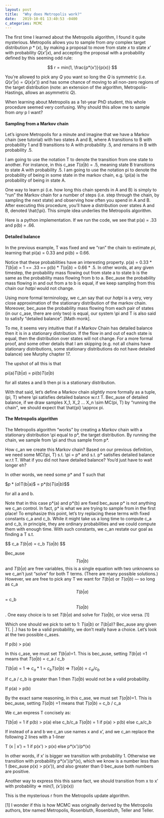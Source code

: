 ```yaml
---
layout: post
title:  "Why does Metropolis work?"
date:   2019-10-01 13:40:53 -0400
c_ategories: MCMC 
---
```



The first time I learned about the Metropolis algorithm, I found it quite mysterious. Metropolis allows you to sample from *any* complex target distribution $p*(x)$, by making a proposal to move from state $x$ to state $x’$ with probability $Q(x’ | x)$, and accepting the proposal with a probability defined by this seeming odd rule: 

$$
r = min(1, \frac{p*(x’)}{p(x)}
$$

You're allowed to pick any $Q$ you want so long the $Q$ is symmetric (i.e. $Q(x’ | x) = Q(x | x’)$) and has some chance of moving to all non-zero regions of the target distribution (note: an extension of the algorithm, Metropolis-Hastings, allows an asymmetric $Q$). 

When learning about Metropolis as a 1st-year PhD student, this whole procedure seemed very confusing. Why should this allow me to sample from *any* p I want?

#### Sampling from a Markov chain

Let’s ignore Metropolis for a minute and imagine that we have a Markov chain (see tutorial) with two states A and B, where A transitions to B with probability 1 and B transitions to A with probability .5, and remains in B with probability .5.

I am going to use the notation T to denote the transition from one state to another. For instance, in this c_ase $T(a|b)$ = .5, meaning state B transitions to state A with probability .5. I am going to use the notation pi to denote the probability of being in some state in the markov chain, e.g. \pi(a) is the probability of being in state A. 

One way to learn pi (i.e. how long this chain spends in A and B) is simply to “run” the Markov chain for a number of steps (i.e. step through the chain, by sampling the next state) and observing how often you spend in A and B. After executing this procedure, you’ll have a distribution over states A and B, denoted \hat{\pi}. This simple idea underlies the Metropolis algorithm. 

Here is a python implementation. If we run the code, we see that p(a) = .33 and p(b) = .66. 

<script src="https://gist.github.com/AbeHandler/c55f9ebc5b3f681d1d35edfcfa1af9d8.js"></script>

#### Detailed balance

In the previous example, T was fixed and we “ran” the chain to estimate $pi$, learning that pi(a) = 0.33 and pi(b) = 0.66.

Notice that these probabilities have an interesting property. p(a) = 0.33 * $T(b|a)$ = 1 == .33 == p(b) * $T(a|b)$ = 0.66 * .5. In other words, at any given timestep, the probability mass flowing out from state a to state b is the same as the probability mass flowing from b to a. Bec_ause the probability mass flowing in and out from a to b is equal, if we keep sampling from this chain our $hat{pi}$ would not change. 

Using more formal terminology, we c_an say that our $hat{pi}$ is a very, very close approximation of the stationary distribution of the markov chain. Moreover, bec_ause the probability mass flowing from each pair of states (in our c_ase, there are only two) is equal, our system \pi and T is also said to satisfy “detailed balance”. [Math monk]. 

To me, it seems very intuitive that if a Markov Chain has detailed balance then it is in a stationary distribution. If the flow in and out of each state is equal, then the distribution over states will not change. For a more formal proof, and some other details that I am skipping (e.g. not all chains have stationary distributions, some stationary distributions do not have detailed balance) see Murphy chapter 17.

The upshot of all this is that

pi(a)$T(b|a)$ = pi(b)$T(a|b)$ 

for all states a and b then pi is a stationary distribution. 

With that said, let’s define a Markov chain *slightly* more formally as a tuple, (pi, T) where \pi satisfies detailed balance w.r.t T. Bec_ause of detailed balance, if we draw samples X_1, X_2 … X_n \sim MC(pi, T) by “running the chain", we should expect that \hat{pi} \approx pi. 

#### The Metropolis algorithm

The Metropolis algorithm “works” by creating a Markov chain with a stationary distribution \pi equal to p*, the target distribution. By running the chain, we sample from \pi and thus sample from p*. 

How c_an we create this Markov chain? Based on our previous definition, we need some MC(\pi, T) s.t. \pi = p* and s.t. p* satisfies detailed balance w.r.t T. What if you did not have detailed balance? You’d just have to wait longer eh?

In other words, we need some p* and T such that

$$p*(a)$T(b|a)$ = p*(b)$T(a|b)$$$

for all a and b. 

Note that in this case p*(a) and p*(b) are fixed bec_ause p* is not anything we c_an control. In fact, p* is what we are trying to sample from in the first place!  To emphasize this point, let’s try replacing these terms with fixed constants c_a and c_b. While it might take us a long time to compute c_a and c_b, in principle, they are ordinary probabilities and we could compute them with enough time. With such constants, we c_an restate our goal as finding a T s.t.

$$
c_a $T(b|a)$ = c_b $T(a|b)$
$$

Bec_ause $$T(a|b)$$ and $T(b|a)$ are free variables, this is a single equation with two unknowns so we c_an’t just “solve” for both T terms. (There are many possible solutions.) However, we are free to pick any T we want for $T(b|a)$ or $T(a|b)$ — so long as c_a $$T(b|a)$$ = c_b $$T(a|b)$$. One easy choice is to set $T(b|a)$ and solve for $T(a|b)$, or vice versa. [1]

Which one should we pick to set to 1: $T(a|b)$ or $T(b|a)$? Bec_ause any given T(. | .) has to be a valid probability, we don’t really have a choice. Let’s look at the two possible c_ases.  

If p(b) > p(a)

In this c_ase, we must set $T(b|a)$=1. This is bec_ause, setting $T(b|a)$ =1 means that $T(a|b)$ = c_a / c_b

$T(b|a)$ = 1 => $c_a * 1$ = $c_b T(a|b)$ => $T(a|b)$ = $c_a / c_b$

If c_a / c_b is greater than 1 then $T(a|b)$ would not be a valid probability. 

If p(a) > p(b) 

By the exact same reasoning, in this c_ase, we must set $T(a|b)$=1. This is bec_ause, setting $T(a|b)$ =1 means that $T(a|b)$ = c_b / c_a

We c_an express T concisely as: 

$T(b|a)$ = 1 if p(b) > p(a) else c_b/c_a
$T(a|b)$ = 1 if p(a) > p(b) else c_a/c_b

If instead of a and b we c_an use names x and x’, and we c_an replace the following 2 lines with a 1-liner

T (x | x’) = 1 if  p(x') > p(x) else p*(x')/p*(x) 

In other words, if x’ is bigger we transition with probability 1. Otherwise we transition with probability p*(x')/p*(x), which we know is a number less than 1 (bec_ause p(x) > p(x’)), and also greater than 0 bec_ause both numbers are positive.

Another way to express this this same fact, we should transition from x to x’ with probability => min(1, *(x’)/p*(x))

This is the mysterious r from the Metropolis update algorithm. 

[1] I wonder if this is how MCMC was originally derived by the Metropolis authors, btw named Metropolis, Rosenbluth, Rosenbluth, Teller and Teller.